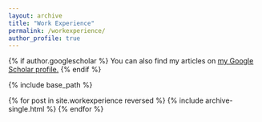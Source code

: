```yaml
---
layout: archive
title: "Work Experience"
permalink: /workexperience/
author_profile: true
---
```


{% if author.googlescholar %}
  You can also find my articles on <u><a href="{{author.googlescholar}}">my Google Scholar profile</a>.</u>
{% endif %}

{% include base_path %}

{% for post in site.workexperience reversed %}
  {% include archive-single.html %}
{% endfor %}
